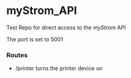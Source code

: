 # myStrom_API
Test Repo for direct access to the _myStrom_ API

The port is set to 5001

### Routes
* /printer  turns the printer device on
